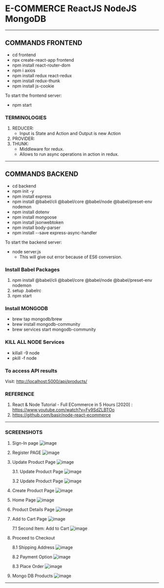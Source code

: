# E-COMMERCE ReactJS NodeJS MongoDB

---

## COMMANDS FRONTEND

- cd frontend
- npx create-react-app frontend
- npm install react-router-dom
- npm i axios
- npm install redux react-redux
- npm install redux-thunk
- npm install js-cookie

To start the frontend server:

- npm start

### TERMINOLOGIES

1. REDUCER:
   - Input is State and Action and Output is new Action
2. PROVIDER:
3. THUNK:
   - Middleware for redux.
   - Allows to run async operations in action in redux.

---

## COMMANDS BACKEND

- cd backend
- npm init -y
- npm install express
- npm install @babel/cli @babel/core @babel/node @babel/preset-env nodemon
- npm install dotenv
- npm install mongoose
- npm install jsonwebtoken
- npm install body-parser
- npm install --save express-async-handler

To start the backend server:

- node server.js
  - This will give out error because of ES6 conversion.

### Install Babel Packages

1. npm install @babel/cli @babel/core @babel/node @babel/preset-env nodemon
2. setup .babelrc
3. npm start

### Install MONGODB

- brew tap mongodb/brew
- brew install mongodb-community
- brew services start mongodb-community

### KILL ALL NODE Services

- killall -9 node
- pkill -f node

### To access API results

Visit: <http://localhost:5000/api/products/>

### REFERENCE

1. React & Node Tutorial - Full ECommerce in 5 Hours [2020]
   : <https://www.youtube.com/watch?v=Fy9SdZLBTOo>
2. <https://github.com/basir/node-react-ecommerce>

---

### SCREENSHOTS

1. Sign-In page
   ![image](https://user-images.githubusercontent.com/15984084/127471137-b5b44667-12ef-4bee-a06b-a3c4be079080.png)

2. Register PAGE
   ![image](https://user-images.githubusercontent.com/15984084/127471205-25c7cb0c-a442-4a6e-9de6-60bc0cbc50f6.png)

3. Update Product Page
   ![image](https://user-images.githubusercontent.com/15984084/127471345-8a229661-2cbc-468b-8d17-069b710e6a73.png)

   3.1. Update Product Page
   ![image](https://user-images.githubusercontent.com/15984084/127471446-2a0e4adb-90c3-418f-8cfd-3793cbaece6d.png)

   3.2 Update Product Page
   ![image](https://user-images.githubusercontent.com/15984084/127471470-935d32de-05b6-4468-8a86-ec4e8830cde5.png)

4. Create Product Page
   ![image](https://user-images.githubusercontent.com/15984084/127471541-007c7ad3-101c-419c-b294-ea7c9b1e3cc1.png)

5. Home Page
   ![image](https://user-images.githubusercontent.com/15984084/127471932-a8054545-451d-45f5-80cf-c200ec1d95e6.png)

6. Product Details Page
   ![image](https://user-images.githubusercontent.com/15984084/127471977-b5236fc8-2fdc-4262-b4be-c9832e0907bc.png)

7. Add to Cart Page
   ![image](https://user-images.githubusercontent.com/15984084/127472007-9ebf3fef-a233-4f8d-8fbc-403d90db5f36.png)

   7.1 Second Item: Add to Cart
   ![image](https://user-images.githubusercontent.com/15984084/127472067-67b58a47-934d-406d-bec0-100c35c1743f.png)

8. Proceed to Checkout

   8.1 Shipping Address
   ![image](https://user-images.githubusercontent.com/15984084/127472210-b76710aa-ab33-4c6e-8e00-614877b91331.png)

   8.2 Payment Option
   ![image](https://user-images.githubusercontent.com/15984084/127472232-3a536a86-f0e8-4054-9d0e-d81a7c1748dd.png)

   8.3 Place Order
   ![image](https://user-images.githubusercontent.com/15984084/127472284-1753e771-ed8c-49ab-896f-03af2dd682a0.png)

9. Mongo DB Products
   ![image](https://user-images.githubusercontent.com/15984084/127472380-712cceee-e051-47fe-b604-5b51b8396743.png)

---
